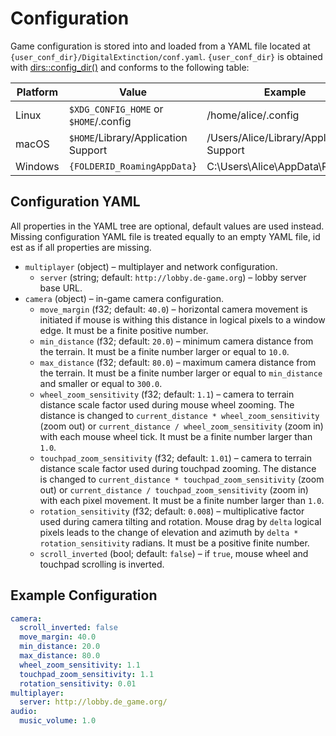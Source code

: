 # Configuration

Game configuration is stored into and loaded from a YAML file located at
`{user_conf_dir}/DigitalExtinction/conf.yaml`. `{user_conf_dir}` is obtained
with [dirs::config_dir()](https://docs.rs/dirs/latest/dirs/fn.config_dir.html)
and conforms to the following table:

|Platform | Value                                 | Example                                  |
| ------- | ------------------------------------- | ---------------------------------------- |
| Linux   | `$XDG_CONFIG_HOME` or `$HOME`/.config | /home/alice/.config                      |
| macOS   | `$HOME`/Library/Application Support   | /Users/Alice/Library/Application Support |
| Windows | `{FOLDERID_RoamingAppData}`           | C:\Users\Alice\AppData\Roaming           |

## Configuration YAML

All properties in the YAML tree are optional, default values are used instead.
Missing configuration YAML file is treated equally to an empty YAML file, id
est as if all properties are missing.

* `multiplayer` (object) – multiplayer and network configuration.
  * `server` (string; default: `http://lobby.de-game.org`) – lobby server base URL.
* `camera` (object) – in-game camera configuration.
  * `move_margin` (f32; default: `40.0`) – horizontal camera movement is
    initiated if mouse is withing this distance in logical pixels to a window
    edge. It must be a finite positive number.
  * `min_distance` (f32; default: `20.0`) – minimum camera distance from the
    terrain. It must be a finite number larger or equal to `10.0`.
  * `max_distance` (f32; default: `80.0`) – maximum camera distance from the
    terrain. It must be a finite number larger or equal to `min_distance` and
    smaller or equal to `300.0`.
  * `wheel_zoom_sensitivity` (f32; default: `1.1`) – camera to terrain distance
    scale factor used during mouse wheel zooming. The distance is changed to
    `current_distance * wheel_zoom_sensitivity` (zoom out) or `current_distance
    / wheel_zoom_sensitivity` (zoom in) with each mouse wheel tick. It must be
    a finite number larger than `1.0`.
  * `touchpad_zoom_sensitivity` (f32; default: `1.01`) – camera to terrain
    distance scale factor used during touchpad zooming. The distance is changed
    to `current_distance * touchpad_zoom_sensitivity` (zoom out) or
    `current_distance / touchpad_zoom_sensitivity` (zoom in) with each pixel
    movement. It must be a finite number larger than `1.0`.
  * `rotation_sensitivity` (f32; default: `0.008`) – multiplicative factor used
    during camera tilting and rotation. Mouse drag by `delta` logical pixels
    leads to the change of elevation and azimuth by `delta *
    rotation_sensitivity` radians. It must be a positive finite number.
  * `scroll_inverted` (bool; default: `false`) – if `true`, mouse wheel and
    touchpad scrolling is inverted.

## Example Configuration

```yaml
camera:
  scroll_inverted: false
  move_margin: 40.0
  min_distance: 20.0
  max_distance: 80.0
  wheel_zoom_sensitivity: 1.1
  touchpad_zoom_sensitivity: 1.1
  rotation_sensitivity: 0.01
multiplayer:
  server: http://lobby.de_game.org/
audio:
  music_volume: 1.0
```
